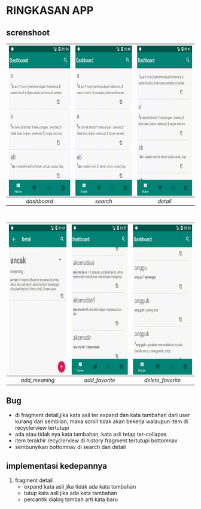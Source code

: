 # RINGKASAN APP

## screnshoot

|<a href="url"><img src=screenshoot/home.gif  align="center" height="400" width="248" ></a> |<a href="url"><img src=/screenshoot/search.gif  align="center" height="400" width="248" ></a>|<a href="url"><img src=/screenshoot/detail.gif  align="center" height="400" width="248" ></a>|
|:-----------:|:--------:|:--------:|
| *dashboard* | *search* | *detail* |


</br>

|<a href="url"><img src=/screenshoot/add_meaning.gif  align="center" height="400" width="248" ></a>|<a href="url"><img src=/screenshoot/add_favorite.gif  align="center" height="400" width="248" ></a>|<a href="url"><img src=/screenshoot/delete_favorite.gif  align="center" height="400" width="248" ></a>|
|:-------------:|:-------------:|:-----------------:|
| *add_meaning* | *add_favorite*| *delete_favorite* |


## Bug
- di fragment detail,jika kata asli ter expand dan kata tambahan dari user kurang dari sembilan, maka scroll tidak akan bekerja walaupun item di recyclerview tertutupi
- ada atau tidak nya kata tambahan, kata asli tetap ter-collapse
- item terakhir recyclerview di history fragment tertutupi bottomnav
- sembunyikan bottomnav di search dan detail

## implementasi kedepannya
1. fragment detail  
    - expand kata asli jika tidak ada kata tambahan
    - tutup kata asli jika ada kata tambahan
    -  percantik dialog tambah arti kata baru
